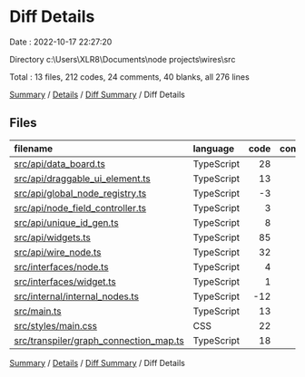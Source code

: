 # Diff Details

Date : 2022-10-17 22:27:20

Directory c:\\Users\\XLR8\\Documents\\node projects\\wires\\src

Total : 13 files,  212 codes, 24 comments, 40 blanks, all 276 lines

[Summary](results.md) / [Details](details.md) / [Diff Summary](diff.md) / Diff Details

## Files
| filename | language | code | comment | blank | total |
| :--- | :--- | ---: | ---: | ---: | ---: |
| [src/api/data_board.ts](/src/api/data_board.ts) | TypeScript | 28 | 0 | 8 | 36 |
| [src/api/draggable_ui_element.ts](/src/api/draggable_ui_element.ts) | TypeScript | 13 | 1 | 0 | 14 |
| [src/api/global_node_registry.ts](/src/api/global_node_registry.ts) | TypeScript | -3 | 14 | 1 | 12 |
| [src/api/node_field_controller.ts](/src/api/node_field_controller.ts) | TypeScript | 3 | 0 | 1 | 4 |
| [src/api/unique_id_gen.ts](/src/api/unique_id_gen.ts) | TypeScript | 8 | 0 | 0 | 8 |
| [src/api/widgets.ts](/src/api/widgets.ts) | TypeScript | 85 | 3 | 6 | 94 |
| [src/api/wire_node.ts](/src/api/wire_node.ts) | TypeScript | 32 | 2 | 7 | 41 |
| [src/interfaces/node.ts](/src/interfaces/node.ts) | TypeScript | 4 | 0 | 0 | 4 |
| [src/interfaces/widget.ts](/src/interfaces/widget.ts) | TypeScript | 1 | 0 | 1 | 2 |
| [src/internal/internal_nodes.ts](/src/internal/internal_nodes.ts) | TypeScript | -12 | 0 | 8 | -4 |
| [src/main.ts](/src/main.ts) | TypeScript | 13 | 4 | 2 | 19 |
| [src/styles/main.css](/src/styles/main.css) | CSS | 22 | 0 | 3 | 25 |
| [src/transpiler/graph_connection_map.ts](/src/transpiler/graph_connection_map.ts) | TypeScript | 18 | 0 | 3 | 21 |

[Summary](results.md) / [Details](details.md) / [Diff Summary](diff.md) / Diff Details